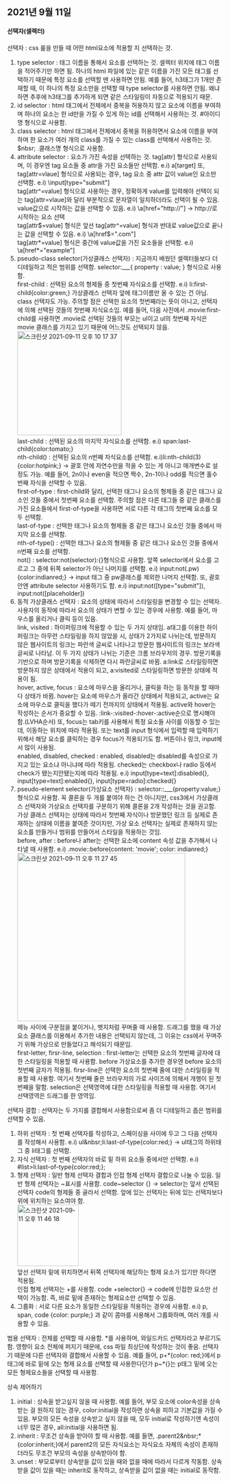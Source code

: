 ## 2021년 9월 11일
#### 선택자(셀렉터)
선택자 : css 룰을 만들 때 어떤 html요소에 적용할 지 선택하는 것. <br>
1. type selector : 태그 이름을 통해서 요소를 선택하는 것. 셀렉터 위치에 태그 이름을 적어주기만 하면 됨. 하나의 html 파일에 있는 같은 이름을 가진 모든 태그를 선택하기 때문에 특정 요소를 선택할 땐 사용하면 안됨. 예를 들어, h3태그가 1개만 존재할 때, 이 하나의 특정 요소만을 선택할 때 type selector를 사용하면 안됨. 왜냐하면 추후에 h3태그를 추가하게 되면 같은 스타일링이 자동으로 적용되기 때문. 
2. id selector : html 태그에서 전체에서 중복을 허용하지 않고 요소에 이름을 부여하며 하나의 요소는 한 id만을 가질 수 있게 하는 id를 선택해서 사용하는 것. #아이디명 형식으로 사용함. 
3. class selector : html 태그에서 전체에서 중복을 허용하면서 요소에 이름을 부여하며 한 요소가 여러 개의 class를 가질 수 있는 class를 선택해서 사용하는 것. $nbsr; .클래스명 형식으로 사용함. 
4.  attribute selector : 요소가 가진 속성을 선택하는 것. tag[attr] 형식으로 사용되며, 이 경우엔 tag 요소들 중 attr을 가진 요소들만 선택함. e.i) a[target] 또, tag[attr=vlaue] 형식으로 사용되는 경우, tag 요소 중 attr 값이 value인 요소만 선택함. e.i) \input[type="submit"]  <br>
tag[attr^=value] 형식으로 사용하는 경우, 정확하게 value를 입력해야 선택이 되는 tag[attr=vlaue]와 달리 부분적으로 문자열이 일치하더라도 선택이 될 수 있음. value값으로 시작하는 값을 선택할 수 있음. e.i) \a[href="http://"] -> http://로 시작하는 요소 선택 <br>
tag[attr$=value] 형식은 앞선 tag[attr^=value] 형식과 반대로 value값으로 끝나는 값을 선택할 수 있음. e.i) \a[href$=".com"] <br>
tag[attr*=value] 형식은 중간에 value값을 가진 요소들을 선택함. e.i) \a[href*="example"] <br>
5. pseudo-class selector(가상클래스 선택자) : 지금까지 배웠던 셀렉터들보다 더 디테일하고 적은 범위를 선택함. selector:___{ property : value; } 형식으로 사용함.  <br>
first-child : 선택된 요소의 형제들 중 첫번째 자식요소를 선택함. e.i) li:first-child{color:green;} 가상클래스 선택자 앞에 태그이름만 올 수 있는 건 아님. class 선택자도 가능. 주의할 점은 선택한 요소의 첫번째라는 뜻이 아니고, 선택자에 의해 선택된 것들의 첫번째 자식요소임. 예를 들어, 다음 사진에서 .movie:first-child를 사용하면 .movie로 선택된 것들의 부모는 ul이고  ul의 첫번째 자식은  movie 클래스를 가지고 있기 때문에 어느것도 선택되지 않음.  <br>
<img width="243" alt="스크린샷 2021-09-11 오후 10 17 37" src="https://user-images.githubusercontent.com/58133945/132952830-fd8c4113-29e5-42be-bc33-2668fd96d09b.png"><br>
last-child : 선택된 요소의 마지막 자식요소를 선택함. e.i) span:last-child{color:tomato;} <br>
nth-child() : 선택된 요소의 n번째 자식요소를 선택함. e.i)li:nth-child(3){color:hotpink;} -> 괄호 안에 자연수만을 적을 수 있는 게 아니고 매개변수로 설정도 가능. 예를 들어, 2n이나 even을 적으면 짝수, 2n-1이나 odd를 적으면 홀수번째 자식을 선택할 수 있음. <br>
first-of-type : first-child와 달리, 선택한 태그나 요소의 형제들 중 같은 태그나 요소인 것들 중에서 첫번째 요소를 선택함. 주의할 점은 다른 태그들 중 같은 클래스를 가진 요소들에서 first-of-type을 사용하면 서로 다른 각 태그의 첫번째 요소를 모두 선택함.  <br>
last-of-type : 선택한 태그나 요소의 형제들 중 같은 태그나 요소인 것들 중에서 마지막 요소를 선택함.  <br>
nth-of-type() : 선택한 태그나 요소의 형제들 중 같은 태그나 요소인 것들 중에서 n번째 요소를 선택함.  <br>
not() :  selector:not(selector):{}형식으로 사용함. 앞쪽 selector에서 요소를 고르고 그 중에 뒤쪽 selector가 아닌 나머지를 선택함. e.i)  input:not(.pw){color:indianred;} -> input 태그 중 pw클래스를 제외한 나머지 선택함. 또, 괄호 안엔 attribute selector 사용하기도 함. e.i) input:not([type="submit"]), input:not([placeholder]) 
6. 동적 가상클래스 선택자 : 요소의 상태에 따라서 스타일링을 변경할 수 있는 선택자. 사용자의 동작에 따라서 요소의 상태가 변할 수 있는 경우에 사용함. 예를 들어, 마우스를 올리거나 클릭 등이 있음.  <br>
link, visited : 하이퍼링크에 적용할 수 있는 두 가지 상태임. a태그를 이용한 하이퍼링크는 아무런 스타일링을 하지 않았을 시, 상태가 2가지로 나뉘는데, 방문하지 않은 웹사이트의 링크는 파란색 글씨로 나타나고 방문한 웹사이트의 링크는 보라색 글씨로 나타남. 이 두 가지 상태가 나뉘는 기준은 크롬 브라우저의 경우. 방문기록을 기반으로 하며 방문기록을 삭제하면 다시 파란글씨로 바뀜. a:link로 스타일링하면 방문하지 않은 상태에서 적용이 되고,  a:visited로 스타일링하면 방문한 상태에 적용이 됨.  <br>
hover, active, focus : 요소에 마우스을 올리거나, 클릭을 하는 등 동작을 할 때마다 상태가 바뀜.  hover는 요소에 마우스가 올라간 상태에서 적용되고, active는 요소에 마우스로 클릭을 했다가 떼기 전까지의 상태에서 적용됨. active와 hover는 작성하는 순서가 중요할 수 있음. :link-:visited-:hover-:active순으로 명시해야 함.(LVHA순서) 또, focus는 tab키를 사용해서 특정 요소들 사이를 이동할 수 있는데, 이동하는 위치에 따라 적용됨. 또는 text를 input 형식에서 입력할 때 입력하기 위해서 해당 요소를 클릭하는 경우 focus가 적용되기도 함. 버튼이나 링크, input에서 많이 사용됨. <br>
enabled, disabled, checked : enabled, disabled는 disabled를 속성으로 가지고 있는 요소냐 아니냐에 따라 적용됨. checked는 checkbox나 radio 등에서 check가 됐는지안됐는지에 따라 적용됨. e.i) input[type=text]:disabled{}, input[type=text]:enabled{}, input[type=radio]:checked{}  <br>
7. pseudo-element selector(가상요소 선택자) :  selector::___{property:value;} 형식으로 사용함. 꼭 콜론을 두 개를 붙여야 하는 건 아니지만, css3에서 가상클래스 선택자와 가상요소 선택자를 구분하기 위해 콜론을 2개 작성하는 것을 권고함. 가상 클래스 선택자는 상태에 따라서 첫번째 자식이나 방문했던 링크 등 실제로 존재하는 상태에 이름을 붙여준 것이지만, 가상 요소 선택자는 실제로 존재하지 않는 요소를 만들거나 범위를 만들어서 스타일을 적용하는 것임.  <br>
before, after : before나 after는 선택한 요소에 content 속성 값을 추가해서 나타낼 때 사용함. e.i) .movie::before{content: 'movie'; color: indianred;}<br>
<img width="392" alt="스크린샷 2021-09-11 오후 11 27 45" src="https://user-images.githubusercontent.com/58133945/132952865-085cd1d1-789f-461c-aa09-115098d9f407.png"><br>
메뉴 사이에 구분점을 붙이거나, 뱃지처럼 꾸며줄 때 사용함. 드래그를 했을 때 가상 요소 클래스를 이용해서 추가한 내용은 선택되지 않는데, 그 이유는 css에서 꾸며주기 위해 가상으로 만들었다고 해석되기 때문임. <br>
first-letter, firsr-line, selection : first-letter는 선택한 요소의 첫번째 글자에 대한 스타일링을 적용할 때 사용함. before 가상요소를 추가한 경우엔 before 요소의 첫번째 글자가 적용됨. firsr-line은 선택한 요소의 첫번째 줄에 대한 스타일링을 적용할 때 사용함. 여기서 첫번째 줄은 브라우저의 가로 사이즈에 의해서 개행이 된 첫번째을 말함. selection은 선택영역에 대한 스타일링을 적용할 때 사용함. 여기서 선택영역은 드래그를 한 영역임.

선택자 결합 : 선택자는 두 가지를 결합해서 사용함으로써 좀 더 디테일하고 좁은 범위를 선택할 수 있음.  <br>
1. 하위 선택자 : 첫 번째 선택자를 작성하고, 스페이싱을 사이에 두고 그 다음 선택자를 작성해서 사용함. e.i) ul&nbsr;li:last-of-type{color:red;} -> ul태그의 하위태그 중 li태그를 선택함.
2. 자식 선택자 : 첫 번째 선택자의 바로 밑 하위 요소들 중에서만 선택함. e.i) #list>li:last-of-type{color:red;};
3. 형제 선택자 : 일반 형제 선택자 결합과 인접 형제 선택자 결합으로 나눌 수 있음. 일반 형제 선택자는 \~표시를 사용함. code~selector {} -> selector는 앞서 선택된 선택자 code의 형제들 중 골라서 선택함. 앞에 있는 선택자는 뒤에 있는 선택자보다 위에 위치하는 요소여야 함.  <br>
<img width="143" alt="스크린샷 2021-09-11 오후 11 46 18" src="https://user-images.githubusercontent.com/58133945/132952994-443b4a81-dc32-46b7-ae19-150464bd2f6e.png"><br>
    앞선 선택자 밑에 위치하면서 뒤쪽 선택자에 해당하는 형제 요소가 있기만 하다면 적용됨.  <br>
    인접 형제 선택자는 +를 사용함. code +selector{} -> code에 인접한 요소만 선택이 가능함. 즉, 바로 밑에 존재하는 형제요소만 선택할 수 있음. 
4. 그룹화 : 서로 다른 요소가 동일한 스타일링을 적용하는 경우에 사용함. e.i) p, span, code {color: purple;} 과 같이 콤마를 사용해서 그룹화하며, 여러 개를 사용할 수 있음.

범용 선택자 : 전체를 선택할 때 사용함. \*를 사용하며, 와일드카드 선택자라고 부르기도 함. 영향이 요소 전체에 퍼지기 때문에, css 파일 최상단에 작성하는 것이 좋음. 선택자기 때문에 다른 선택자와 결합해서 사용할 수 있음. 예를 들어,  p+\*{color: red;}에서 p태그에 바로 밑에 오는 형제 요소를 선택할 때 사용한다던가 p\~\*{}는 p태그 밑에 오는 모든 형제요소들을 선택할 때 사용함. 

상속 제어하기 <br>
1. initial : 상속을 받고싶지 않을 때 사용함. 예를 들어, 부모 요소에 color속성을 상속받는 걸 원하지 않는 경우, color:initial을 작성하면 상속을 피하고 기본값을 가질 수 있음. 부모의 모든 속성을 상속받고 싶지 않을 때, 모두 initial로 작성하기엔 속성이 너무 많은 경우, all:initial을 사용하면 됨. 
2. inherit : 무조건 상속을 받아야 할 때 사용함. 예를 들면, .parent2&nbsr;*{color:inherit;}에서 parent2의 모든 자식요소는  자식요소 자체의 속성이 존재하더라도 무조건 부모의 속성을 상속받아야 함. 
3. unset : 부모로부터 상속받을 값이 있을 때와 없을 때에 따라서 다르게 작동함. 상속받을 값이 있을 때는 inherit로 동작하고, 상속받을 값이 없을 때는 initial로 동작함. 
